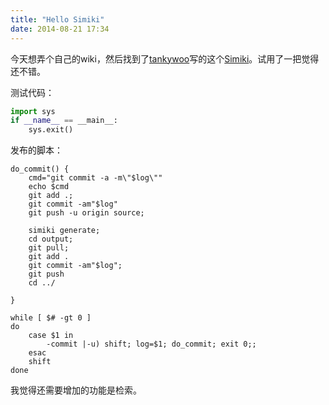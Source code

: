 ```yaml
---
title: "Hello Simiki"
date: 2014-08-21 17:34
---
```


今天想弄个自己的wiki，然后找到了[tankywoo](http://tankywoo.com/)写的这个[Simiki](http://simiki.org)。试用了一把觉得还不错。

测试代码：

```python
import sys
if __name__ == __main__:
    sys.exit()

```

发布的脚本：
```shell
do_commit() {
    cmd="git commit -a -m\"$log\""
    echo $cmd
    git add .;
    git commit -am"$log"
    git push -u origin source;

    simiki generate;
    cd output;
    git pull;
    git add .
    git commit -am"$log";
    git push
    cd ../

}

while [ $# -gt 0 ]
do
    case $1 in
        -commit |-u) shift; log=$1; do_commit; exit 0;;
    esac
    shift
done
```

我觉得还需要增加的功能是检索。
